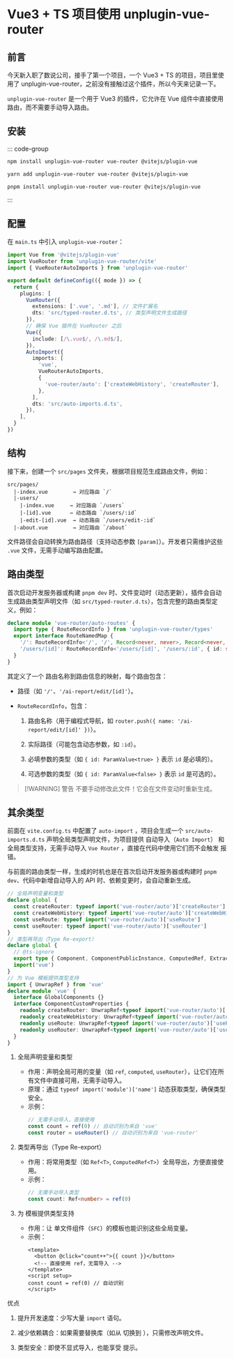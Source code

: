 # Vue3 + TS 项目使用 unplugin-vue-router

## 前言

今天新入职了数说公司，接手了第一个项目，一个 Vue3 + TS 的项目，项目里使用了 unplugin-vue-router，之前没有接触过这个插件，所以今天来记录一下。

`unplugin-vue-router` 是一个用于 Vue3 的插件，它允许在 Vue 组件中直接使用路由，而不需要手动导入路由。

## 安装

::: code-group
```bash [npm]
npm install unplugin-vue-router vue-router @vitejs/plugin-vue
```
```bash [yarn]
yarn add unplugin-vue-router vue-router @vitejs/plugin-vue
```
```bash [pnpm]
pnpm install unplugin-vue-router vue-router @vitejs/plugin-vue
```
:::

## 配置

在 `main.ts` 中引入 `unplugin-vue-router`：

```ts
import Vue from '@vitejs/plugin-vue'
import VueRouter from 'unplugin-vue-router/vite'
import { VueRouterAutoImports } from 'unplugin-vue-router'

export default defineConfig(({ mode }) => {
  return {
    plugins: [
      VueRouter({
        extensions: ['.vue', '.md'], // 文件扩展名
        dts: 'src/typed-router.d.ts', // 类型声明文件生成路径
      }),
      // 确保 Vue 插件在 VueRouter 之后
      Vue({
        include: [/\.vue$/, /\.md$/],
      }),
      AutoImport({
        imports: [
          'vue',
          VueRouterAutoImports,
          {
            'vue-router/auto': ['createWebHistory', 'createRouter'],
          },
        ],
        dts: 'src/auto-imports.d.ts',
      }),
    ],
  }
})
```

## 结构

接下来，创建一个 `src/pages` 文件夹，根据项目规范生成路由文件，例如：

```
src/pages/
  |-index.vue        → 对应路由 `/`
  |-users/
    |-index.vue     → 对应路由 `/users`
    |-[id].vue      → 动态路由 `/users/:id`
    |-edit-[id].vue  → 动态路由 `/users/edit-:id`
  |-about.vue        → 对应路由 `/about`
```

文件路径会自动转换为路由路径（支持动态参数 `[param]`）。开发者只需维护这些 `.vue` 文件，无需手动编写路由配置。

## 路由类型
首次启动开发服务器或构建 `pnpm dev` 时、文件变动时（动态更新），插件会自动生成路由类型声明文件（如 `src/typed-router.d.ts`），包含完整的路由类型定义，例如：

```ts
declare module 'vue-router/auto-routes' {
  import type { RouteRecordInfo } from 'unplugin-vue-router/types'
  export interface RouteNamedMap {
    '/': RouteRecordInfo<'/', '/', Record<never, never>, Record<never, never>>,
    '/users/[id]': RouteRecordInfo<'/users/[id]', '/users/:id', { id: string }, { id?: string }>,
  }
}
```

其定义了一个 路由名称到路由信息的映射，每个路由包含：

- 路径（如 `'/'`、`'/ai-report/edit/[id]'`）。

- `RouteRecordInfo`，包含：

  1. 路由名称（用于编程式导航，如 `router.push({ name: '/ai-report/edit/[id]' })`）。

  2. 实际路径（可能包含动态参数，如 `:id`）。

  3. 必填参数的类型（如 `{ id: ParamValue<true> }` 表示 `id` 是必填的）。

  4. 可选参数的类型（如 `{ id: ParamValue<false> }` 表示 `id` 是可选的）。

> [!WARNING] 警告
> 不要手动修改此文件！它会在文件变动时重新生成。

## 其余类型

前面在 `vite.config.ts` 中配置了 `auto-import` ，项目会生成一个 `src/auto-imports.d.ts` 声明全局类型声明文件，为项目提供 自动导入（`Auto Import`） 和 全局类型支持，无需手动导入 `Vue Router` ，直接在代码中使用它们而不会触发 <SPW text="TypeScript" /> 报错。

与前面的路由类型一样，生成的时机也是在首次启动开发服务器或构建时 `pnpm dev`、代码中新增自动导入的 API 时、依赖变更时，会自动重新生成。

```ts
// 全局声明变量和类型
declare global {
  const createRouter: typeof import('vue-router/auto')['createRouter']
  const createWebHistory: typeof import('vue-router/auto')['createWebHistory']
  const useRoute: typeof import('vue-router/auto')['useRoute']
  const useRouter: typeof import('vue-router/auto')['useRouter']
}
// 类型再导出（Type Re-export）
declare global {
  // @ts-ignore
  export type { Component, ComponentPublicInstance, ComputedRef, ExtractDefaultPropTypes, ExtractPropTypes, ExtractPublicPropTypes, InjectionKey, PropType, Ref, VNode, WritableComputedRef } from 'vue'
  import('vue')
}
// 为 Vue 模板提供类型支持
import { UnwrapRef } from 'vue'
declare module 'vue' {
  interface GlobalComponents {}
  interface ComponentCustomProperties {
    readonly createRouter: UnwrapRef<typeof import('vue-router/auto')['createRouter']>
    readonly createWebHistory: UnwrapRef<typeof import('vue-router/auto')['createWebHistory']>
    readonly useRoute: UnwrapRef<typeof import('vue-router/auto')['useRoute']>
    readonly useRouter: UnwrapRef<typeof import('vue-router/auto')['useRouter']>
  }
}
```

1. 全局声明变量和类型
    
    - 作用：声明全局可用的变量（如 `ref`, `computed`, `useRouter`），让它们在所有文件中直接可用，无需手动导入。
    - 原理：通过 `typeof import('module')['name']` 动态获取类型，确保类型安全。
    - 示例：
      ```ts
      // 无需手动导入，直接使用
      const count = ref(0) // 自动识别为来自 'vue'
      const router = useRouter() // 自动识别为来自 'vue-router'
      ```
2. 类型再导出（Type Re-export）
   - 作用：将常用类型（如 `Ref<T>`, `ComputedRef<T>`）全局导出，方便直接使用。
   - 示例：
      ```ts
      // 无需手动导入类型
      const count: Ref<number> = ref(0)
      ```
3. 为 <SPW text="Vue" /> 模板提供类型支持
    - 作用：让 <SPW text="Vue" /> 单文件组件（`SFC`）的模板也能识别这些全局变量。
    - 示例：
      ```vue
      <template>
        <button @click="count++">{{ count }}</button>
        <!-- 直接使用 ref，无需导入 -->
      </template>
      <script setup>
      const count = ref(0) // 自动识别
      </script>
      ```

优点
1. 提升开发速度：少写大量 `import` 语句。

2. 减少依赖耦合：如果需要替换库（如从 <SPW text="VueUse" /> 切换到 <SPW text="Lodash" />），只需修改声明文件。

3. 类型安全：即使不显式导入，也能享受 <SPW text="TypeScript" /> 提示。